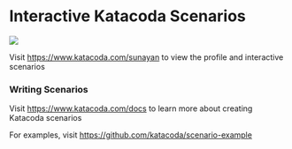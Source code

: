 # Interactive Katacoda Scenarios

[![](http://shields.katacoda.com/katacoda/sunayan/count.svg)](https://www.katacoda.com/sunayan "Get your profile on Katacoda.com")

Visit https://www.katacoda.com/sunayan to view the profile and interactive scenarios

### Writing Scenarios
Visit https://www.katacoda.com/docs to learn more about creating Katacoda scenarios

For examples, visit https://github.com/katacoda/scenario-example

